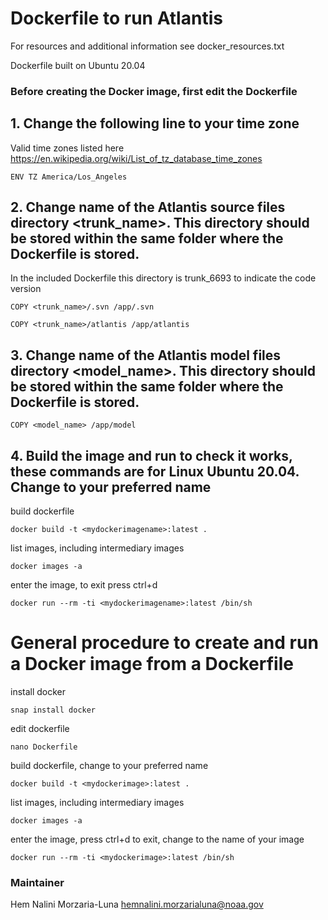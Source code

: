 # Dockerfile to run Atlantis
For resources and additional information see docker_resources.txt

Dockerfile built on Ubuntu 20.04

### Before creating the Docker image, first edit the Dockerfile

## 1. Change the following line to your time zone

Valid time zones listed here https://en.wikipedia.org/wiki/List_of_tz_database_time_zones

`ENV TZ America/Los_Angeles`

## 2. Change name of the Atlantis source files directory <trunk_name>. This directory should be stored within the same folder where the Dockerfile is stored.

In the included Dockerfile this directory is trunk_6693 to indicate the code version 

`COPY <trunk_name>/.svn /app/.svn`

`COPY <trunk_name>/atlantis /app/atlantis`

## 3. Change name of the Atlantis model files directory <model_name>. This directory should be stored within the same folder where the Dockerfile is stored.

`COPY <model_name> /app/model`


## 4. Build the image and run to check it works, these commands are for Linux Ubuntu 20.04. Change <mydockerimage> to your preferred name

build dockerfile

`docker build -t <mydockerimagename>:latest .`

list images, including intermediary images

`docker images -a`

enter the image, to exit press ctrl+d

`docker run --rm -ti <mydockerimagename>:latest /bin/sh`



# General procedure to create and run a Docker image from a Dockerfile

install docker

`snap install docker`

edit dockerfile

`nano Dockerfile`

build dockerfile, change <mydockerimage> to your preferred name

`docker build -t <mydockerimage>:latest .`

list images, including intermediary images

`docker images -a`

enter the image, press ctrl+d to exit, change <mydockerimage> to the name of your image

`docker run --rm -ti <mydockerimage>:latest /bin/sh`


### Maintainer
Hem Nalini Morzaria-Luna hemnalini.morzarialuna@noaa.gov
